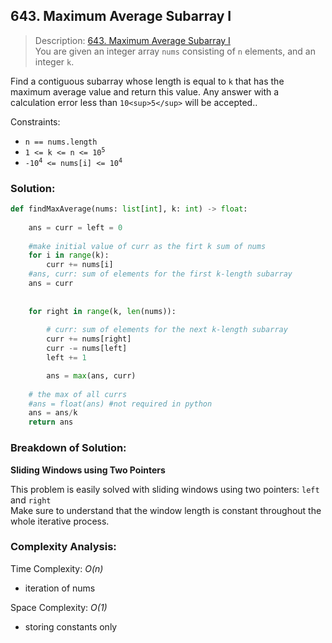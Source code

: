 ## 643. Maximum Average Subarray I

>Description: [643. Maximum Average Subarray I](https://leetcode.com/problems/maximum-average-subarray-i/description/)\
You are given an integer array `nums` consisting of `n` elements, and an integer `k`.

Find a contiguous subarray whose length is equal to `k` that has the maximum average value and return this value. Any answer with a calculation error less than `10<sup>5</sup>` will be accepted..

Constraints:

- `n == nums.length`
- <code>1 <= k <= n <= 10<sup>5</sup></code>
- <code>-10<sup>4</sup> <= nums[i] <= 10<sup>4</sup></code> 

### Solution: 

```python
def findMaxAverage(nums: list[int], k: int) -> float:
    
    ans = curr = left = 0
    
    #make initial value of curr as the firt k sum of nums
    for i in range(k):
        curr += nums[i]
    #ans, curr: sum of elements for the first k-length subarray    
    ans = curr
    
    
    for right in range(k, len(nums)):
        
        # curr: sum of elements for the next k-length subarray
        curr += nums[right]
        curr -= nums[left]
        left += 1

        ans = max(ans, curr)
    
    # the max of all currs
    #ans = float(ans) #not required in python
    ans = ans/k
    return ans
```
### Breakdown of Solution:

**Sliding Windows using Two Pointers**

This problem is easily solved with sliding windows using two pointers: `left` and `right`\
Make sure to understand that the window length is constant throughout the whole iterative process.

### Complexity Analysis:

Time Complexity: *O(n)*

- iteration of nums

Space Complexity: *O(1)*

- storing constants only
